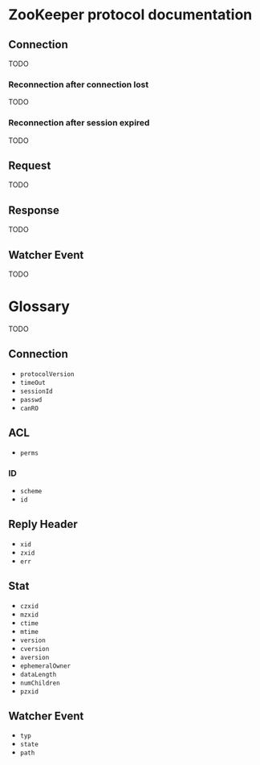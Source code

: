 # ZooKeeper protocol documentation
## Connection
TODO
### Reconnection after connection lost
TODO
### Reconnection after session expired
TODO
## Request
TODO
## Response
TODO
## Watcher Event
TODO
# Glossary
TODO
## Connection
- `protocolVersion`
- `timeOut`
- `sessionId`
- `passwd`
- `canRO`

## ACL
- `perms`

### ID
- `scheme`
- `id`

## Reply Header
- `xid`
- `zxid`
- `err`

## Stat
- `czxid`
- `mzxid`
- `ctime`
- `mtime`
- `version`
- `cversion`
- `aversion`
- `ephemeralOwner`
- `dataLength`
- `numChildren`
- `pzxid`

## Watcher Event
- `typ`
- `state`
- `path`
